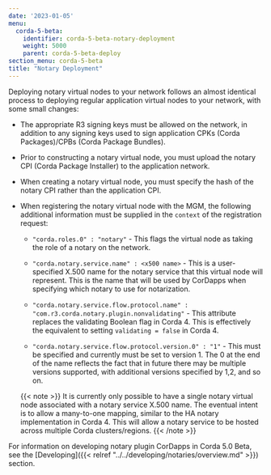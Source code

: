 ```yaml
---
date: '2023-01-05'
menu:
  corda-5-beta:
    identifier: corda-5-beta-notary-deployment
    weight: 5000
    parent: corda-5-beta-deploy
section_menu: corda-5-beta
title: "Notary Deployment"
---
```


Deploying notary virtual nodes to your network follows an almost identical process to deploying regular application virtual nodes to your network, with some small changes:

* The appropriate R3 signing keys must be allowed on the network, in addition to any signing keys used to sign application CPKs (Corda Packages)/CPBs (Corda Package Bundles).

* Prior to constructing a notary virtual node, you must upload the notary CPI (Corda Package Installer) to the application network.

* When creating a notary virtual node, you must specify the hash of the notary CPI rather than the application CPI.

* When registering the notary virtual node with the MGM, the following additional information must be supplied in the `context` of the registration request:

  - `"corda.roles.0" : "notary"` - This flags the virtual node as taking the role of a notary on the network.

  - `"corda.notary.service.name" : <x500 name>` - This is a user-specified X.500 name for the notary service that this virtual node will represent. This is the name that will be used by CorDapps when specifying which notary to use for notarization.

  - `"corda.notary.service.flow.protocol.name" : "com.r3.corda.notary.plugin.nonvalidating"` - This attribute replaces the validating Boolean flag in Corda 4. This is effectively the equivalent to setting `validating = false` in Corda 4.

  - `"corda.notary.service.flow.protocol.version.0" : "1"` - This must be specified and currently must be set to version 1. The 0 at the end of the name reflects the fact that in future there may be multiple versions supported, with additional versions specified by 1,2, and so on. 

  {{< note >}}
  It is currently only possible to have a single notary virtual node associated with a notary service X.500 name. The eventual intent is to allow a many-to-one mapping, similar to the HA notary implementation in Corda 4. This will allow a notary service to be hosted across multiple Corda clusters/regions.
  {{< /note >}}


For information on developing notary plugin CorDapps in Corda 5.0 Beta, see the [Developing]({{< relref "../../developing/notaries/overview.md" >}}) section.